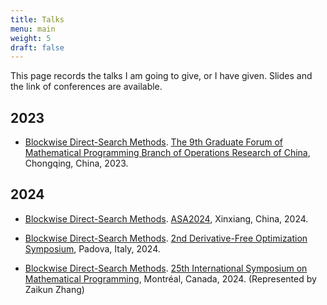 ```yaml
---
title: Talks
menu: main
weight: 5
draft: false
---
```


This page records the talks I am going to give, or I have given. Slides and the link of conferences are available.

## 2023

- [Blockwise Direct-Search Methods](/documents/9_th_Graduate_Forum.pdf). [The 9th Graduate Forum of Mathematical Programming Branch of Operations Research of China](https://math.cqwu.edu.cn/article_363333.html), Chongqing, China, 2023.

## 2024

- [Blockwise Direct-Search Methods](/documents/ASA2024.pdf). [ASA2024](https://www.orsc.org.cn/wechat/article/detail?id=907), Xinxiang, China, 2024.

- [Blockwise Direct-Search Methods](/documents/DFOS2024.pdf). [2nd Derivative-Free Optimization Symposium](https://sites.google.com/diag.uniroma1.it/dfos24/home), Padova, Italy, 2024.

- [Blockwise Direct-Search Methods](/documents/ismp2024.pdf). [25th International Symposium on Mathematical Programming](https://ismp2024.gerad.ca/), Montréal, Canada, 2024. (Represented by Zaikun Zhang)

